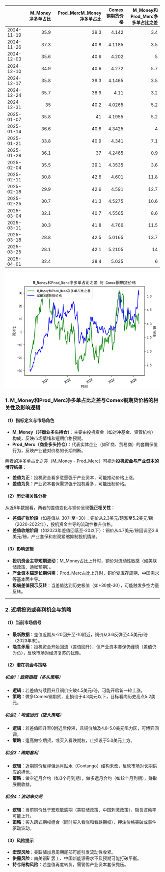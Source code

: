 |            |   M_Money净多单占比 |   Prod_MercM_Money净多单占比 |   Comex铜期货价格 |   M_Money和Prod_Merc净多单占比之差 |
|:-----------|--------------------:|-----------------------------:|------------------:|-----------------------------------:|
| 2024-11-19 |                35.9 |                         39.3 |            4.142  |                                3.4 |
| 2024-11-26 |                37.3 |                         40.8 |            4.1185 |                                3.5 |
| 2024-12-03 |                35.6 |                         40.6 |            4.202  |                                5   |
| 2024-12-10 |                34.9 |                         40.6 |            4.272  |                                5.7 |
| 2024-12-17 |                35.8 |                         39.3 |            4.1465 |                                3.5 |
| 2024-12-24 |                35.7 |                         38.9 |            4.11   |                                3.2 |
| 2024-12-31 |                35   |                         40.2 |            4.0265 |                                5.2 |
| 2025-01-07 |                35.8 |                         41   |            4.1955 |                                5.2 |
| 2025-01-14 |                36.6 |                         40.6 |            4.3425 |                                4   |
| 2025-01-21 |                33.8 |                         40.9 |            4.341  |                                7.1 |
| 2025-01-28 |                36.1 |                         37   |            4.2465 |                                0.9 |
| 2025-02-04 |                35.5 |                         39.1 |            4.3535 |                                3.6 |
| 2025-02-11 |                30.8 |                         42.6 |            4.601  |                               11.8 |
| 2025-02-18 |                29.9 |                         42.6 |            4.591  |                               12.7 |
| 2025-02-25 |                30.7 |                         41.3 |            4.5275 |                               10.6 |
| 2025-03-04 |                32.1 |                         40.7 |            4.5565 |                                8.6 |
| 2025-03-11 |                30.3 |                         41.8 |            4.766  |                               11.5 |
| 2025-03-18 |                28.8 |                         42.5 |            5.0165 |                               13.7 |
| 2025-03-25 |                28.1 |                         42.1 |            5.2105 |                               14   |
| 2025-04-01 |                32.4 |                         38.4 |            5.035  |                                6   |

![图](CFTC_copper\2025-04-07_plot.png)



### 1. M_Money和Prod_Merc净多单占比之差与Comex铜期货价格的相关性及影响逻辑

#### （1）指标定义与市场角色
- **M_Money（非商业多头持仓）**：主要由投机资金（如对冲基金、资管机构）构成，反映市场情绪和短期价格预期。
- **Prod_Merc（商业多头持仓）**：代表实体企业（如矿商、贸易商）的套期保值行为，反映产业链对价格的长期判断。

两者的净多单占比之差（M_Money - Prod_Merc）可视为**投机资金与产业资本的博弈结果**：
- **差值为正**：投机资金看多意愿强于产业资本，可能推动价格上涨。
- **差值为负**：产业资本套保需求强于投机看多，可能压制价格。

#### （2）历史相关性分析
从近5年数据看，两者的差值变化与铜价呈现**强正相关性**：
- **差值扩张阶段**（如差值从-30升至+30）：铜价从2.3美元/磅涨至5.2美元/磅（2020-2022年），投机资金主导的流动性推升价格。
- **差值收缩阶段**（如2023年差值回落至-20以下）：铜价从4.7美元/磅回调至3.6美元/磅，产业套保和宏观紧缩抑制投机情绪。

#### （3）影响逻辑
- **投机资金主导短期波动**：M_Money占比上升时，铜价对流动性敏感（如美联储政策、通胀预期）。
- **产业资本锚定长期供需**：Prod_Merc占比上升时，铜价受库存周期、中国需求等基本面主导。
- **极端差值预示反转**：当差值达到历史极值（如+30或-30），可能触发多空力量反转。

---

### 2. 近期投资或套利机会与策略

#### （1）当前市场信号
- **最新数据**：差值近期从-20回升至-10附近，铜价从3.6反弹至4.5美元/磅（2023年末）。
- **隐含矛盾**：投机资金开始回流（差值回升），但产业资本套保仍谨慎（差值仍为负），反映市场对经济复苏的犹豫。

#### （2）潜在机会与策略
##### **机会1：趋势跟随（多头策略）**
- **逻辑**：若差值持续回升且铜价突破4.5美元/磅，可能开启新一轮上涨。
- **策略**：做多Comex铜期货，止损设于4.3美元以下，目标看向历史高点5.2美元。

##### **机会2：均值回归（空头策略）**
- **逻辑**：若差值回升至0附近后停滞，且铜价触及4.8-5.0美元阻力区，可博弈回调。
- **策略**：逢高做空期货，或买入看跌期权，止损设于5.0美元上方。

##### **机会3：跨期套利**
- **逻辑**：近期铜价反弹但远月贴水（Contango）结构未改，反映市场对长期供应的担忧。
- **策略**：做空近月合约（如3个月到期），做多远月合约（如12个月到期），赚取展期收益。

##### **机会4：波动率交易**
- **逻辑**：当前铜价处于宏观敏感期（美联储政策、中国刺激政策），隐含波动率可能上升。
- **策略**：买入跨式期权组合（同时买入看涨和看跌期权），押注价格突破或事件驱动波动。

#### （3）风险提示
- **宏观风险**：美联储加息周期尾部可能引发流动性收紧。
- **供需风险**：南美铜矿罢工、中国新能源需求不及预期可能打破平衡。
- **持仓结构风险**：若差值再度转负，需警惕产业资本套保抛压。
